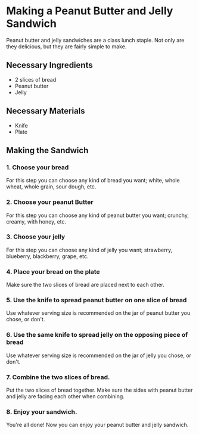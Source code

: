 # Making a Peanut Butter and Jelly Sandwich

Peanut butter and jelly sandwiches are a class lunch staple. Not only are they delicious, but they are fairly simple to make.

## Necessary Ingredients

* 2 slices of bread
* Peanut butter
* Jelly

## Necessary Materials

* Knife
* Plate

## Making the Sandwich

### 1. Choose your bread

For this step you can choose any kind of bread you want; white, whole wheat, whole grain, sour dough, etc.

### 2. Choose your peanut Butter

For this step you can choose any kind of peanut butter you want; crunchy, creamy, with honey, etc.

### 3. Choose your jelly

For this step you can choose any kind of jelly you want; strawberry, blueberry, blackberry, grape, etc.

### 4. Place your bread on the plate

Make sure the two slices of bread are placed next to each other.

### 5. Use the knife to spread peanut butter on one slice of bread

Use whatever serving size is recommended on the jar of peanut butter you chose, or don't.

### 6. Use the same knife to spread jelly on the opposing piece of bread

Use whatever serving size is recommended on the jar of jelly you chose, or don't.

### 7. Combine the two slices of bread.

Put the two slices of bread together. Make sure the sides with peanut butter and jelly are facing each other when combining.

### 8. Enjoy your sandwich.

You're all done! Now you can enjoy your peanut butter and jelly sandwich. 
